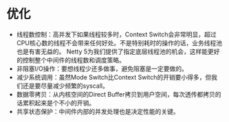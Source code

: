 
# 优化
 - 线程数控制：高并发下如果线程较多时，Context Switch会非常明显，超过CPU核心数的线程不会带来任何好处。不是特别耗时的操作的话，业务线程池也是有害无益的。
 Netty 5为我们提供了指定底层线程池的机会，这样能更好的控制整个中间件的线程数和调度策略。
 - 非阻塞I/O操作：要想线程少还多做事，避免阻塞是一定要做的。
 - 减少系统调用：虽然Mode Switch比Context Switch的开销要小得多，但我们还是要尽量减少频繁的syscall。
 - 数据零拷贝：从内核空间的Direct Buffer拷贝到用户空间，每次透传都拷贝的话累积起来是个不小的开销。
 - 共享状态保护：中间件内部的并发处理也是决定性能的关键。
